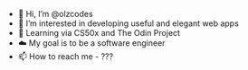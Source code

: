 - 👋 Hi, I’m @olzcodes
- 👀 I’m interested in developing useful and elegant web apps
- 🌱 Learning via CS50x and The Odin Project
- :cloud: My goal is to be a software engineer
- 📫 How to reach me - ???

<!---
olzcodes/olzcodes is a ✨ special ✨ repository because its `README.md` (this file) appears on your GitHub profile.
You can click the Preview link to take a look at your changes.
--->
